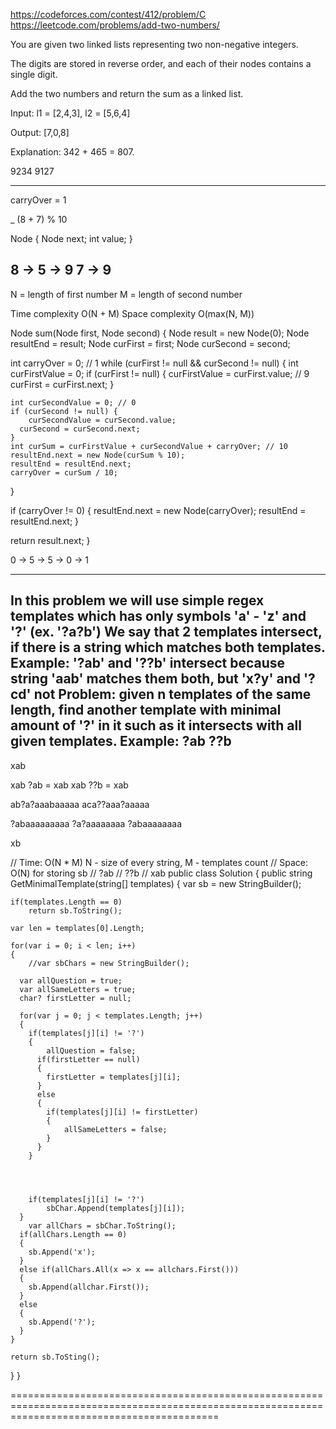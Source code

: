 https://codeforces.com/contest/412/problem/C
https://leetcode.com/problems/add-two-numbers/

You are given two linked lists representing two non-negative integers.

The digits are stored in reverse order, and each of their nodes contains a single digit.

Add the two numbers and return the sum as a linked list.

Input: l1 = [2,4,3], l2 = [5,6,4]

Output: [7,0,8]

Explanation: 342 + 465 = 807.


9234
9127
____



carryOver = 1

_
(8 + 7) % 10 


Node {
	Node next;
  int value;
}


8 -> 5 -> 9
7 -> 9
-------
N = length of first number
M = length of second number

Time complexity O(N + M)
Space complexity O(max(N, M))

Node sum(Node first, Node second) {
	Node result = new Node(0);
  Node resultEnd = result;
	Node curFirst = first;
  Node curSecond = second;
  
  int carryOver = 0; // 1
	while (curFirst != null && curSecond != null) {
  	int curFirstValue = 0;
  	if (curFirst != null) {
    	curFirstValue = curFirst.value;   	// 9
      curFirst = curFirst.next;
    }
    
    int curSecondValue = 0; // 0
  	if (curSecond != null) {
    	curSecondValue = curSecond.value; 
      curSecond = curSecond.next; 
    }
  	int curSum = curFirstValue + curSecondValue + carryOver; // 10
    resultEnd.next = new Node(curSum % 10); 
    resultEnd = resultEnd.next;
    carryOver = curSum / 10;
  }
  
  if (carryOver != 0) {
  	resultEnd.next = new Node(carryOver);
    resultEnd = resultEnd.next;
  }

  return result.next;
}


0 -> 5 -> 5 -> 0 -> 1
















































-----------------------------------------------------------------------------------------------------

In this problem we will use simple regex templates which has only symbols 'a' - 'z' and '?' (ex. '?a?b')
We say that 2 templates intersect, if there is a string which matches both templates.
Example: '?ab' and '??b' intersect because string 'aab' matches them both, but 'x?y' and '?cd' not
Problem: given n templates of the same length, find another template with minimal amount of '?' in it such as it intersects with all given templates.
Example:
?ab
??b
----
xab

xab ?ab = xab
xab ??b = xab

ab?a?aaabaaaaa
aca??aaa?aaaaa

?abaaaaaaaaa
?a?aaaaaaaa
?abaaaaaaaa

xb

// Time: O(N * M) N - size of every string, M - templates count
// Space: O(N) for storing sb
// ?ab
// ??b
// xab
public class Solution
{
	public string GetMinimalTemplate(string[] templates)
  {
  	var sb = new StringBuilder();
    
    if(templates.Length == 0)
    	return sb.ToString();
    
    var len = templates[0].Length;
    
    for(var i = 0; i < len; i++)
    {
    	//var sbChars = new StringBuilder();
      
      var allQuestion = true;
      var allSameLetters = true;
      char? firstLetter = null;
      
      for(var j = 0; j < templates.Length; j++)
      {
      	if(templates[j][i] != '?')
        {
        	allQuestion = false;
          if(firstLetter == null)
          {
          	firstLetter = templates[j][i];
          }
          else
          {
          	if(templates[j][i] != firstLetter)
            {
            	allSameLetters = false;
            }
          }
        }
        
          
          
          
      	if(templates[j][i] != '?')
        	sbChar.Append(templates[j][i]);
      }
    	var allChars = sbChar.ToString();
      if(allChars.Length == 0)
      {
      	sb.Append('x');
      }
      else if(allChars.All(x => x == allchars.First()))
      {
      	sb.Append(allchar.First());
      }
      else
      {
      	sb.Append('?');
      }
    }
    
    return sb.ToSting();
  }
}


================================================================================================================================================


















































